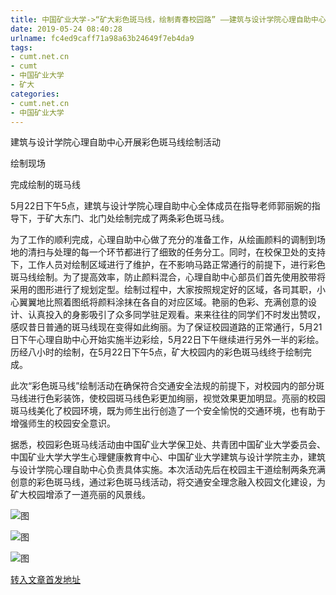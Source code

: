 ```yaml
---
title: 中国矿业大学->“矿大彩色斑马线，绘制青春校园路” ——建筑与设计学院心理自助中心开展彩色斑马线绘制活动 | cumt.net.cn
date: 2019-05-24 08:40:28
urlname: fc4ed9caff71a98a63b24649f7eb4da9
tags: 
- cumt.net.cn
- cumt
- 中国矿业大学
- 矿大
categories:
- cumt.net.cn
- 中国矿业大学
---
```



建筑与设计学院心理自助中心开展彩色斑马线绘制活动

绘制现场

完成绘制的斑马线

5月22日下午5点，建筑与设计学院心理自助中心全体成员在指导老师郭丽婉的指导下，于矿大东门、北门处绘制完成了两条彩色斑马线。

为了工作的顺利完成，心理自助中心做了充分的准备工作，从绘画颜料的调制到场地的清扫与处理的每一个环节都进行了细致的任务分工。同时，在校保卫处的支持下，工作人员对绘制区域进行了维护，在不影响马路正常通行的前提下，进行彩色斑马线绘制。为了提高效率，防止颜料混合，心理自助中心部员们首先使用胶带将采用的图形进行了规划定型。绘制过程中，大家按照规定好的区域，各司其职，小心翼翼地比照着图纸将颜料涂抹在各自的对应区域。艳丽的色彩、充满创意的设计、认真投入的身影吸引了众多同学驻足观看。来来往往的同学们不时发出赞叹，感叹昔日普通的斑马线现在变得如此绚丽。为了保证校园道路的正常通行，5月21日下午心理自助中心开始实施半边彩绘，5月22日下午继续进行另外一半的彩绘。历经八小时的绘制，在5月22日下午5点，矿大校园内的彩色斑马线终于绘制完成。

此次“彩色斑马线”绘制活动在确保符合交通安全法规的前提下，对校园内的部分斑马线进行色彩装饰，使校园斑马线色彩更加绚丽，视觉效果更加明显。亮丽的校园斑马线美化了校园环境，既为师生出行创造了一个安全愉悦的交通环境，也有助于增强师生的校园安全意识。

据悉，校园彩色斑马线活动由中国矿业大学保卫处、共青团中国矿业大学委员会、中国矿业大学大学生心理健康教育中心、中国矿业大学建筑与设计学院主办，建筑与设计学院心理自助中心负责具体实施。本次活动先后在校园主干道绘制两条充满创意的彩色斑马线，通过彩色斑马线活动，将交通安全理念融入校园文化建设，为矿大校园增添了一道亮丽的风景线。



![图](http://art.cumt.edu.cn/_upload/article/images/75/ab/1a192f2c4ab0ae5d91cee722d3e7/78cc02c9-5d7c-4d93-b745-7bbc628ae57b.jpg)

![图](http://art.cumt.edu.cn/_upload/article/images/75/ab/1a192f2c4ab0ae5d91cee722d3e7/c9bcdb28-5b8f-4fad-907d-1de2254ef9f0.jpg)

![图](http://art.cumt.edu.cn/_upload/article/images/75/ab/1a192f2c4ab0ae5d91cee722d3e7/5410c8d0-3f2a-4b04-b3ad-0bc2cc95eba3.jpg)

[转入文章首发地址](http://xwzx.cumt.edu.cn/08/96/c523a526486/page.htm)